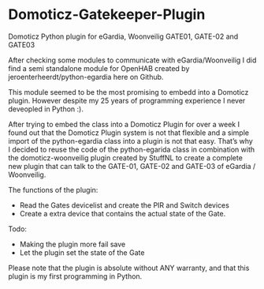 # Domoticz-Gatekeeper-Plugin
Domoticz Python plugin for eGardia, Woonveilig GATE01, GATE-02 and GATE03

After checking some modules to communicate with eGardia/Woonveilig I did find a semi standalone module for OpenHAB created by jeroenterheerdt/python-egardia here on Github. 

This module seemed to be the most promising to embedd into a Domoticz plugin. However despite my 25 years of programming experience I never deveopled in Python :). 

After trying to embed the class into a Domoticz Plugin for over a week I found out that the Domoticz Plugin system is not that flexible and a simple import of the python-egardia class into a plugin is not that easy. That’s why I decided to reuse the code of the python-egarida class in combination with the domoticz-woonveilig plugin created by StuffNL to create a complete new plugin that can talk to the GATE-01, GATE-02 and GATE-03 of eGardia / Woonveilig. 

The functions of the plugin:

-	Read the Gates devicelist and create the PIR and Switch devices
-	Create a extra device that contains the actual state of the Gate.

Todo:
-	Making the plugin more fail save
-	Let the plugin set the state of the Gate


Please note that the plugin is absolute without ANY warranty, and that this plugin is my first programming in Python. 
